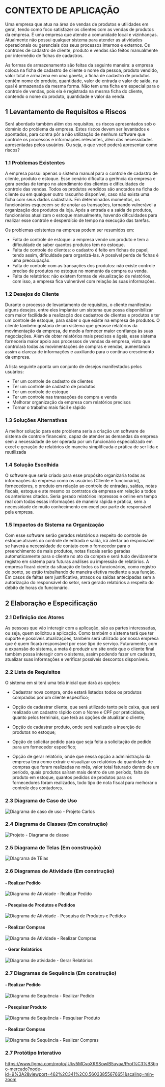 # CONTEXTO DE APLICAÇÃO
Uma empresa que atua na área de vendas de produtos e utilidades em geral,
tendo como foco satisfazer os clientes com as vendas de produtos da empresa. É
uma empresa que atende a comunidade local e vizinhanças. Atualmente não possui
qualquer sistema para atender as atividades operacionais ou gerenciais dos seus
processos internos e externos. Os controles de cadastro de cliente, produto e
vendas são feitos manualmente por intermédio de fichas de cadastros.

As formas de armazenamento são feitas da seguinte maneira: a empresa
coloca na ficha de cadastro de cliente o nome da pessoa, produto vendido, valor
total e armazena em uma gaveta, a ficha de cadastro de produtos contém nome do
produto, quantidade, valor de entrada e valor de saída, na qual é armazenada da
mesma forma. Não tem uma ficha em especial para o controle de vendas, pois ela é
registrada na mesma ficha do cliente, contendo o nome do produto, quantidade e
valor da venda.

## 1 Levantamento de Requisitos e Riscos
Será abordado também além dos requisitos, os riscos apresentados sob o
domínio do problema da empresa. Estes riscos devem ser levantados e apontados,
para contra pôr a não utilização de nenhum software que controle os processos e
informações relevantes, além das necessidades apresentadas pelos usuários. Ou
seja, o que você poderá apresentar como riscos?

### 1.1 Problemas Existentes
A empresa possui apenas o sistema manual para o controle de cadastro de
cliente, produto e estoque. Esse cenário dificulta a gerência da empresa e gera
perdas de tempo no atendimento dos clientes e dificuldades de controle das vendas.
Todos os produtos vendidos são anotados na ficha do cliente ou em qualquer outro
rascunho disponível, caso não exista uma ficha com seus dados cadastrais. Em
determinados momentos, os funcionários esquecem-se de anotar as transações,
tornando vulnerável a organização dos produtos da loja. Após a entrada e a saída de
produtos, funcionários atualizam o estoque manualmente, havendo dificuldades para
realizar esse controle e desperdício de tempo na execução das tarefas.

Os problemas existentes na empresa podem ser resumidos em:
- Falta de controle de estoque: a empresa vende um produto e tem a
dificuldade de saber quantos produtos tem no estoque.
- Falta de controle de clientes: o cadastro é feito em fichas de papel,
tendo assim, dificuldade para organizá-las. A possível perda de fichas é
uma preocupação.
- Falta de controle com as transações dos produtos: não existe controle
preciso de produtos no estoque no momento da compra ou venda.
- Falta de relatórios: não existem formas de visualização de relatórios,
com isso, a empresa fica vulnerável com relação às suas informações.

### 1.2 Desejos do Cliente
Durante o processo de levantamento de requisitos, o cliente manifestou
alguns desejos, entre eles implantar um sistema que possa disponibilizar com maior
facilidade a realização dos cadastros de clientes e produtos e ter um controle de
estoque, para saber o que existe na empresa de produtos. O cliente também
gostaria de um sistema que gerasse relatórios da movimentação da empresa, de
modo a fornecer maior confiança às suas negociações.
Além de obter relatórios mais precisos e ágeis, esse sistema forneceria maior
apoio aos processos de vendas da empresa, visto que controlará todas as
movimentações de compras e vendas, aumentando assim a clareza de informações
e auxiliando para o contínuo crescimento da empresa. 

A lista seguinte aponta um conjunto de desejos manifestados pelos usuários:
- Ter um controle de cadastro de clientes
- Ter um controle de cadastro de produtos
- Ter um controle de estoque
- Ter um controle nas transações de compra e venda
- Melhorar organização da empresa com relatórios precisos
- Tornar o trabalho mais fácil e rápido

### 1.3 Soluções Alternativas
A melhor solução para este problema seria a criação um software de sistema de controle financeiro, capaz de atender as demandas da empresa sem a necessidade de ser operada por um funcionário especializado em excel e geração de relatórios de maneira simplificada e prática de ser lida e reutilizada

### 1.4 Solução Escolhida
O software que seria criado para esse propósito organizaria todas as informações da empresa como os usuários (Cliente e funcionário), fornecedores, o produto em relação ao controle de entradas, saídas, notas fiscais, estoque e ate mesmo os contratos da empresa em relação a todos os anteriores citados. Seria gerado relatórios impressos e online em tempo real com todas essas informações de maneira rápida e prática, sem a necessidade de muito conhecimento em excel por parte do responsável pela empresa.

### 1.5 Impactos do Sistema na Organização
Com esse software serão gerados relatórios a respeito do controle de estoque através do controle de entrada e saída, irá alertar ao responsável se haverá a necessidade de contato com o fornecedor para o preenchimento de mais produtos, notas fiscais serão geradas automaticamente para o cliente no ato da compra e será tudo devidamente registro em sistema para futuras análises ou impressão de relatórios. A empresa ficará ciente da situação de todos os funcionários, como registro de ponto, se estão trabalhando de maneira efetiva mediante a sua função. Em casos de faltas sem justificativa, atrasos ou saídas antecipadas sem a autorização do responsável do setor, será gerado relatórios a respeito do débito de horas do funcionário.

## 2 Elaboração e Especificação


### 2.1 Definição dos Atores
As pessoas que vão interagir com a aplicação, são as partes interessadas, ou seja, quem solicitou a aplicação. Como também o sistema terá que ter suporte e possíveis atualizações, também será utilizado por nossa empresa que é quem ficará responsável por esse tipo de serviço. Futuramente, com a expansão do sistema, a meta é produzir um site onde que o cliente final também possa interagir com o sistema, assim podendo fazer um cadastro, atualizar suas informações e verificar possíveis descontos disponíveis.

### 2.2 Lista de Requisitos
O sistema em si terá uma tela inicial que dará as opções:

* Cadastrar nova compra, onde estará listados todos os produtos comprados por um cliente específico; 

* Opção de cadastrar cliente, que será utilizado tanto pelo caixa, que será realizado um cadastro rápido com o Nome e CPF por praticidade, quanto pelos terminais, que terá as opções de atualizar o cliente; 

* Opção de cadastrar produto, onde será realizado a inserção de produtos no estoque;

* Opção de solicitar pedido para que seja feita a solicitação de pedido para um fornecedor especifico;

* Opção de gerar relatório, onde que nessa opção a administração da empresa terá como extrair e visualizar os relatórios da quantidade de compras que foram realizadas no mês, valor total faturado dentro de um período, quais produtos saíram mais dentro de um período, falta de produto em estoque, quantos pedidos de produtos para os fornecedores foram realizados, todo tipo de nota fiscal para melhorar o controle dos contadores.

### 2.3 Diagrama de Caso de Uso

![Diagrama de caso de uso - Projeto Carlos](https://user-images.githubusercontent.com/64055734/81449840-85ba9000-9157-11ea-88f1-c12fc78804b7.png)

### 2.4 Diagrama de Classes (Em construção)

![Projeto - Diagrama de classe](https://user-images.githubusercontent.com/64055734/81449898-ac78c680-9157-11ea-9446-30c8182d26e6.png)

### 2.5 Diagrama de Telas (Em construção)

![DIagrama de TElas](https://user-images.githubusercontent.com/64055734/81008175-e335a080-8e28-11ea-9e69-7e3790fff2af.png)


### 2.6 Diagramas de Atividade (Em construção)

#### - Realizar Pedido

![Diagrama de Atividade - Realizar Pedido](https://user-images.githubusercontent.com/64055734/82265101-9bd90500-993c-11ea-8a70-5baa46eb990c.png)

#### - Pesquisa de Produtos e Pedidos

![Diagrama de Atividade - Pesquisa de Produtos e Pedidos](https://user-images.githubusercontent.com/64055734/82265198-cf1b9400-993c-11ea-9619-9a1ea657282b.png)

#### - Realizar Compras

![Diagrama de Atividade - Realizar Compras](https://user-images.githubusercontent.com/64055734/82843444-82433a80-9eb3-11ea-843d-8c36230114a2.png)

#### - Gerar Relatórios

![Diagrama de atividade - Gerar Relatórios](https://user-images.githubusercontent.com/64055734/82843462-8d966600-9eb3-11ea-83d0-b7298775fb58.png)

### 2.7 Diagramas de Sequência (Em construção)

#### - Realizar Pedido

![Diagrama de Sequência - Realizar Pedido](https://user-images.githubusercontent.com/64055734/82843619-0ac1db00-9eb4-11ea-8e2a-f604c4c83097.png)

#### - Pesquisar Produto

![Diagrama de Sequência - Pesquisar Produto](https://user-images.githubusercontent.com/64055734/82843598-01387300-9eb4-11ea-9c1d-b11549620882.png)

#### - Realizar Compras

![Diagrama de Sequência - Realizar Compras](https://user-images.githubusercontent.com/64055734/82843584-f41b8400-9eb3-11ea-860c-58a8edff855f.png)

### 2.7 Protótipo Interativo

https://www.figma.com/proto/jUkv5MCvoXKSSowIB5uyaa/Prot%C3%B3tipo-mercado?node-id=9%3A2&viewport=462%2C341%2C0.56033855676651&scaling=min-zoom
